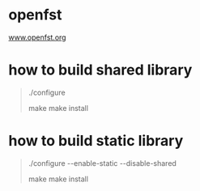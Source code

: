 # openfst
www.openfst.org

# how to build shared library
> ./configure
>
> make
> make install

# how to build static library
> ./configure --enable-static --disable-shared
>
> make
> make install

